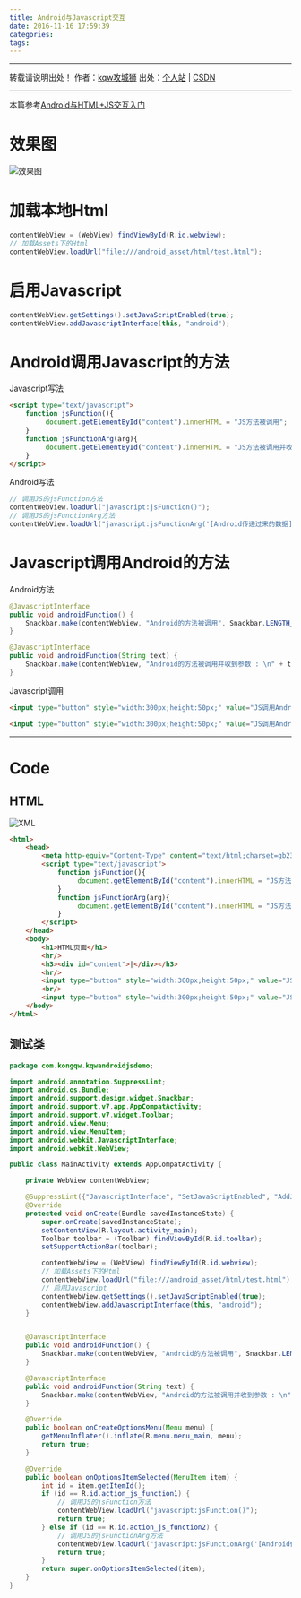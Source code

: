 ```yaml
---
title: Android与Javascript交互
date: 2016-11-16 17:59:39
categories:
tags:
---
```


---
转载请说明出处！
作者：[kqw攻城狮](http://kongqw.github.io/about/index.html)
出处：[个人站](http://kongqw.com/2016/11/16/2016-11-16-Android%E4%B8%8EJavascript%E4%BA%A4%E4%BA%92/) | [CSDN](http://blog.csdn.net/q4878802/article/details/53189882)

---


本篇参考[Android与HTML+JS交互入门](http://blog.csdn.net/leejizhou/article/details/50894531)

# 效果图

![效果图](http://img.blog.csdn.net/20161116184229121)

# 加载本地Html

``` java
contentWebView = (WebView) findViewById(R.id.webview);
// 加载Assets下的Html
contentWebView.loadUrl("file:///android_asset/html/test.html");
```

# 启用Javascript

``` java
contentWebView.getSettings().setJavaScriptEnabled(true);
contentWebView.addJavascriptInterface(this, "android");
```


# Android调用Javascript的方法

Javascript写法

``` html
<script type="text/javascript">
    function jsFunction(){
         document.getElementById("content").innerHTML = "JS方法被调用";
    }
    function jsFunctionArg(arg){
         document.getElementById("content").innerHTML = "JS方法被调用并收到参数：<br/>" + arg;
    }
</script>
```

Android写法

``` java
// 调用JS的jsFunction方法
contentWebView.loadUrl("javascript:jsFunction()");
// 调用JS的jsFunctionArg方法
contentWebView.loadUrl("javascript:jsFunctionArg('[Android传递过来的数据]')");
```

# Javascript调用Android的方法

Android方法

``` java
@JavascriptInterface
public void androidFunction() {
    Snackbar.make(contentWebView, "Android的方法被调用", Snackbar.LENGTH_SHORT).show();
}
```

``` java
@JavascriptInterface
public void androidFunction(String text) {
    Snackbar.make(contentWebView, "Android的方法被调用并收到参数 : \n" + text, Snackbar.LENGTH_SHORT).show();
}
```

Javascript调用

``` html
<input type="button" style="width:300px;height:50px;" value="JS调用Android方法" onclick="window.android.androidFunction()" />
```

``` html
<input type="button" style="width:300px;height:50px;" value="JS调用Android带有参数的方法" onclick="window.android.androidFunction('[JS传递过来的数据]')" />
```


----------------------------

# Code

## HTML

![XML](http://img.blog.csdn.net/20161116184259654)

``` html
<html>
    <head>
        <meta http-equiv="Content-Type" content="text/html;charset=gb2312">
        <script type="text/javascript">
            function jsFunction(){
                 document.getElementById("content").innerHTML = "JS方法被调用";
            }
            function jsFunctionArg(arg){
                 document.getElementById("content").innerHTML = "JS方法被调用并收到参数：<br/>" + arg;
            }
        </script>
    </head>
    <body>
        <h1>HTML页面</h1>
        <hr/>
        <h3><div id="content">|</div></h3>
        <hr/>
        <input type="button" style="width:300px;height:50px;" value="JS调用Android方法" onclick="window.android.androidFunction()" />
        <br/>
        <input type="button" style="width:300px;height:50px;" value="JS调用Android带有参数的方法" onclick="window.android.androidFunction('[JS传递过来的数据]')" />
    </body>
</html>
```

## 测试类

``` java
package com.kongqw.kqwandroidjsdemo;

import android.annotation.SuppressLint;
import android.os.Bundle;
import android.support.design.widget.Snackbar;
import android.support.v7.app.AppCompatActivity;
import android.support.v7.widget.Toolbar;
import android.view.Menu;
import android.view.MenuItem;
import android.webkit.JavascriptInterface;
import android.webkit.WebView;

public class MainActivity extends AppCompatActivity {

    private WebView contentWebView;

    @SuppressLint({"JavascriptInterface", "SetJavaScriptEnabled", "AddJavascriptInterface"})
    @Override
    protected void onCreate(Bundle savedInstanceState) {
        super.onCreate(savedInstanceState);
        setContentView(R.layout.activity_main);
        Toolbar toolbar = (Toolbar) findViewById(R.id.toolbar);
        setSupportActionBar(toolbar);

        contentWebView = (WebView) findViewById(R.id.webview);
        // 加载Assets下的Html
        contentWebView.loadUrl("file:///android_asset/html/test.html");
        // 启用Javascript
        contentWebView.getSettings().setJavaScriptEnabled(true);
        contentWebView.addJavascriptInterface(this, "android");
    }


    @JavascriptInterface
    public void androidFunction() {
        Snackbar.make(contentWebView, "Android的方法被调用", Snackbar.LENGTH_SHORT).show();
    }

    @JavascriptInterface
    public void androidFunction(String text) {
        Snackbar.make(contentWebView, "Android的方法被调用并收到参数 : \n" + text, Snackbar.LENGTH_SHORT).show();
    }

    @Override
    public boolean onCreateOptionsMenu(Menu menu) {
        getMenuInflater().inflate(R.menu.menu_main, menu);
        return true;
    }

    @Override
    public boolean onOptionsItemSelected(MenuItem item) {
        int id = item.getItemId();
        if (id == R.id.action_js_function1) {
            // 调用JS的jsFunction方法
            contentWebView.loadUrl("javascript:jsFunction()");
            return true;
        } else if (id == R.id.action_js_function2) {
            // 调用JS的jsFunctionArg方法
            contentWebView.loadUrl("javascript:jsFunctionArg('[Android传递过来的数据]')");
            return true;
        }
        return super.onOptionsItemSelected(item);
    }
}
```












